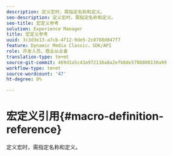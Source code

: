 ```yaml
---
description: 定义宏时，需指定名称和定义。
seo-description: 定义宏时，需指定名称和定义。
seo-title: 宏定义参考
solution: Experience Manager
title: 宏定义参考
uuid: 3c3d3e13-a7cb-4f12-9de5-2c0788d847f7
feature: Dynamic Media Classic，SDK/API
role: 开发人员，商业从业者
translation-type: tm+mt
source-git-commit: 469d1a5c43a972116a8a2efb0de5708800130a99
workflow-type: tm+mt
source-wordcount: '47'
ht-degree: 0%

---
```



# 宏定义引用{#macro-definition-reference}

定义宏时，需指定名称和定义。

